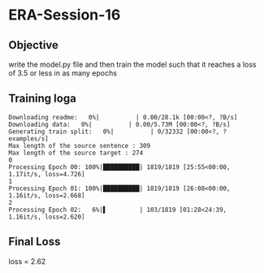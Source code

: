 # ERA-Session-16

## Objective
write the model.py file and then train the model such that it reaches a loss of 3.5 or less in as many epochs 

## Training loga
```
Downloading readme:   0%|          | 0.00/28.1k [00:00<?, ?B/s]
Downloading data:   0%|          | 0.00/5.73M [00:00<?, ?B/s]
Generating train split:   0%|          | 0/32332 [00:00<?, ? examples/s]
Max length of the source sentence : 309
Max length of the source target : 274
0
Processing Epoch 00: 100%|██████████| 1819/1819 [25:55<00:00,  1.17it/s, loss=4.726]
1
Processing Epoch 01: 100%|██████████| 1819/1819 [26:08<00:00,  1.16it/s, loss=2.668]
2
Processing Epoch 02:   6%|▌         | 103/1819 [01:28<24:39,  1.16it/s, loss=2.620]
```

## Final Loss
loss = 2.62
